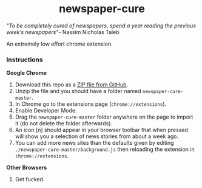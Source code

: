 
<h1 align="center">newspaper-cure</h1>


<i>"To be completely cured of newspapers, spend a year reading the previous week’s newspapers"</i>- Nassim Nicholas Taleb


An extremely low effort chrome extension.


### Instructions
**Google Chrome**
1. Download this repo as a [ZIP file from GitHub](https://github.com/wheniq2hi/newspaper-cure/archive/master.zip).
2. Unzip the file and you should have a folder named `newspaper-cure-master`.
3. In Chrome go to the extensions page (`chrome://extensions`).
4. Enable Developer Mode.
5. Drag the `newspaper-cure-master` folder anywhere on the page to import it (do not delete the folder afterwards).
6. An icon [n] should appear in your browser toolbar that when pressed will show you a selection of news stories from about a week ago.
7. You can add more news sites than the defaults given by editing `./newspaper-cure-master/background.js` then reloading the extension in `chrome://extensions`. 

**Other Browsers**
1. Get fucked. 


